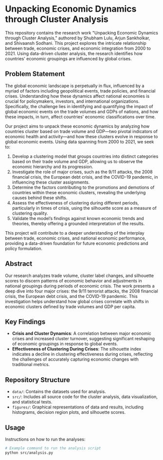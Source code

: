 # Unpacking Economic Dynamics through Cluster Analysis

This repository contains the research work "Unpacking Economic Dynamics through Cluster Analysis," authored by Shubham Lulu, Arjun Sankholkar, and Shivaansh Sodhani. This project explores the intricate relationship between trade, economic crises, and economic integration from 2000 to 2021. Using data-driven cluster analysis, the research identifies how countries' economic groupings are influenced by global crises.

## Problem Statement

The global economic landscape is perpetually in flux, influenced by a myriad of factors including geopolitical events, trade policies, and financial crises. Understanding how these dynamics affect national economies is crucial for policymakers, investors, and international organizations. Specifically, the challenge lies in identifying and quantifying the impact of global economic events on the trade volumes and GDPs of nations, and how these impacts, in turn, affect countries' economic classifications over time.

Our project aims to unpack these economic dynamics by analyzing how countries cluster based on trade volume and GDP—two pivotal indicators of economic health and activity—and how these clusters evolve in response to global economic events. Using data spanning from 2000 to 2021, we seek to:
1. Develop a clustering model that groups countries into distinct categories based on their trade volume and GDP, allowing us to observe the economic hierarchy and its progression.
2. Investigate the role of major crises, such as the 9/11 attacks, the 2008 financial crisis, the European debt crisis, and the COVID-19 pandemic, in influencing these cluster assignments.
3. Determine the factors contributing to the promotions and demotions of countries within these economic clusters, revealing the underlying causes behind these shifts.
4. Assess the effectiveness of clustering during different periods, particularly in times of crisis, using the silhouette score as a measure of clustering quality.
5. Validate the model’s findings against known economic trends and theories, thereby offering a grounded interpretation of the results.

This project will contribute to a deeper understanding of the interplay between trade, economic crises, and national economic performance, providing a data-driven foundation for future economic predictions and policy formulation.

## Abstract

Our research analyzes trade volume, cluster label changes, and silhouette scores to discern patterns of economic behavior and adjustments in national groupings during periods of economic crisis. The work presents a deep dive into four major crises: the 9/11 terrorist attacks, the 2008 financial crisis, the European debt crisis, and the COVID-19 pandemic. This investigation helps understand how global crises correlate with shifts in economic clusters defined by trade volumes and GDP per capita.

## Key Findings

- **Crisis and Cluster Dynamics**: A correlation between major economic crises and increased cluster turnover, suggesting significant reshaping of economic groupings in response to global events.
- **Effectiveness of Clustering During Crises**: The silhouette index indicates a decline in clustering effectiveness during crises, reflecting the challenges of accurately capturing economic changes with traditional metrics.

## Repository Structure

- `data/`: Contains the datasets used for analysis.
- `src/`: Includes all source code for the cluster analysis, data visualization, and statistical tests.
- `figures/`: Graphical representations of data and results, including histograms, decision region plots, and silhouette scores.

## Usage

Instructions on how to run the analyses:

```bash
# Example command to run the analysis script
python src/analysis.py
